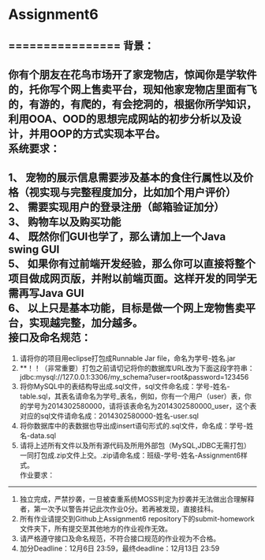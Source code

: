 # Assignment6
================
背景：  
------
  你有个朋友在花鸟市场开了家宠物店，惊闻你是学软件的，托你写个网上售卖平台，现知他家宠物店里面有飞的，有游的，有爬的，有会挖洞的，根据你所学知识，利用OOA、OOD的思想完成网站的初步分析以及设计，并用OOP的方式实现本平台。  
系统要求：
----------    
1、	宠物的展示信息需要涉及基本的食住行属性以及价格（视实现与完整程度加分，比如加个用户评价）  
2、	需要实现用户的登录注册（邮箱验证加分）  
3、	购物车以及购买功能  
4、	既然你们GUI也学了，那么请加上一个Java swing GUI  
5、	如果你有过前端开发经验，那么你可以直接将整个项目做成网页版，并附以前端页面。这样开发的同学无需再写Java GUI  
6、	以上只是基本功能，目标是做一个网上宠物售卖平台，实现越完整，加分越多。  
接口及命名规范：  
----------------   
1.	请将你的项目用eclipse打包成Runnable Jar file，命名为学号-姓名.jar  
2.	**！！（非常重要）打包之前请切记将你的数据库URL改为下面这段字符串：jdbc:mysql://127.0.0.1:3306/my_schema?user=root&password=123456  
3.	将你MySQL中的表结构导出成.sql文件，sql文件命名成：学号-姓名-table.sql，其表名请命名为学号_表名，例如，你有一个用户（user）表，你的学号为2014302580000，请将该表命名为2014302580000_user，这个表对应的sql文件请命名成：2014302580000-姓名-user.sql  
4.	将你数据库中的表数据也导出成insert语句形式的.sql文件，命名成：学号-姓名-data.sql  
5.	请将上述所有文件以及所有源代码及所用外部包（MySQL,JDBC无需打包）一同打包成.zip文件上交。.zip请命名成：班级-学号-姓名-Assignment6样式。  
作业要求：  
---------
1. 独立完成，严禁抄袭，一旦被查重系统MOSS判定为抄袭并无法做出合理解释者，第一次予以警告并记此次作业0分。若再被发现，直接挂科。  
2. 所有作业请提交到Github上Assignment6 repository下的submit-homework文件夹下，所有提交至其他地方的作业视作无效。  
3. 请严格遵守接口及命名规范，不符合接口规范的作业视为不合格。  
4. 加分Deadline：12月6日 23:59，最终deadline：12月13日 23:59  

